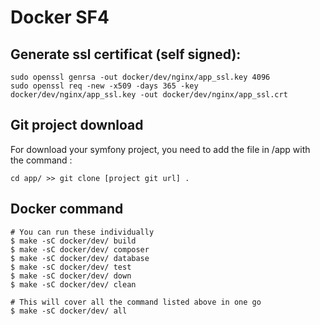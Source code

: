 # Docker SF4

## Generate ssl certificat (self signed):
   
```shell
sudo openssl genrsa -out docker/dev/nginx/app_ssl.key 4096
sudo openssl req -new -x509 -days 365 -key docker/dev/nginx/app_ssl.key -out docker/dev/nginx/app_ssl.crt
```

## Git project download
For download your symfony project,  you need to add the file in /app with the command :
```shell
cd app/ >> git clone [project git url] .
```

## Docker command
```docker
# You can run these individually
$ make -sC docker/dev/ build
$ make -sC docker/dev/ composer
$ make -sC docker/dev/ database
$ make -sC docker/dev/ test
$ make -sC docker/dev/ down
$ make -sC docker/dev/ clean
    
# This will cover all the command listed above in one go
$ make -sC docker/dev/ all
```